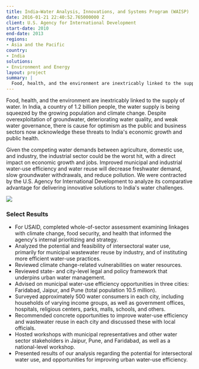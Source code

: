 ```yaml
---
title: India—Water Analysis, Innovations, and Systems Program (WAISP)
date: 2016-01-21 22:40:52.765000000 Z
client: U.S. Agency for International Development
start-date: 2010
end-date: 2013
regions:
- Asia and the Pacific
country:
- India
solutions:
- Environment and Energy
layout: project
summary: |
  Food, health, and the environment are inextricably linked to the supply of water. In India, a country of 1.2 billion people, the water supply is being squeezed by the growing population and climate change. Despite overexploitation of groundwater, deteriorating water quality, and weak water governance, there is cause for optimism as the public and business sectors now acknowledge these threats to India's economic growth and public health.
---
```

Food, health, and the environment are inextricably linked to the supply of water. In India, a country of 1.2 billion people, the water supply is being squeezed by the growing population and climate change. Despite overexploitation of groundwater, deteriorating water quality, and weak water governance, there is cause for optimism as the public and business sectors now acknowledge these threats to India's economic growth and public health.

Given the competing water demands between agriculture, domestic use, and industry, the industrial sector could be the worst hit, with a direct impact on economic growth and jobs. Improved municipal and industrial water-use efficiency and water reuse will decrease freshwater demand, slow groundwater withdrawals, and reduce pollution. We were contracted by the U.S. Agency for International Development to analyze its comparative advantage for delivering innovative solutions to India's water challenges.



![][1]

###  Select Results

* For USAID, completed whole-of-sector assessment examining linkages with climate change, food security, and health that informed the agency's internal prioritizing and strategy.
* Analyzed the potential and feasibility of intersectoral water use, primarily for municipal wastewater reuse by industry, and of instituting more efficient water-use practices.
* Reviewed climate change-related vulnerabilities on water resources.
* Reviewed state- and city-level legal and policy framework that underpins urban water management.
* Advised on municipal water-use efficiency opportunities in three cities: Faridabad, Jaipur, and Pune (total population 10.5 million).
* Surveyed approximately 500 water consumers in each city, including households of varying income groups, as well as government offices, hospitals, religious centers, parks, malls, schools, and others.
* Recommended concrete opportunities to improve water-use efficiency and wastewater reuse in each city and discussed these with local officials.
* Hosted workshops with municipal representatives and other water sector stakeholders in Jaipur, Pune, and Faridabad, as well as a national-level workshop.
* Presented results of our analysis regarding the potential for intersectoral water use, and opportunities for improving urban water-use efficiency.

[1]: /assets/images/projects/India.jpg
